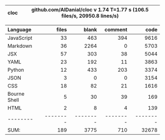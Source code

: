 cloc|github.com/AlDanial/cloc v 1.74  T=1.77 s (106.5 files/s, 20950.8 lines/s)
--- | ---

Language|files|blank|comment|code
:-------|-------:|-------:|-------:|-------:
JavaScript|33|463|394|9616
Markdown|36|2264|0|5703
JSX|57|303|38|5044
YAML|23|192|11|3863
Python|12|433|203|3374
JSON|3|0|0|3154
CSS|18|82|21|1616
Bourne Shell|5|30|39|169
HTML|2|8|4|139
--------|--------|--------|--------|--------
SUM:|189|3775|710|32678
